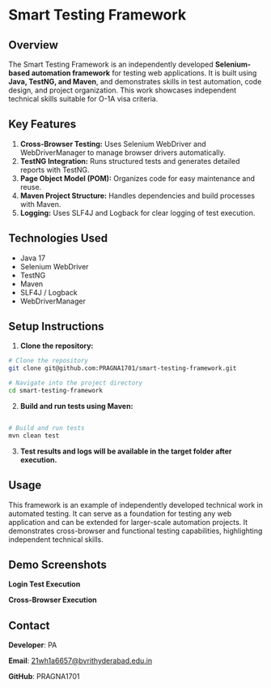 # Smart Testing Framework

## Overview

The Smart Testing Framework is an independently developed **Selenium-based automation framework** for testing web applications. It is built using **Java, TestNG, and Maven**, and demonstrates skills in test automation, code design, and project organization. This work showcases independent technical skills suitable for O-1A visa criteria.

## Key Features

1. **Cross-Browser Testing:** Uses Selenium WebDriver and WebDriverManager to manage browser drivers automatically.  
2. **TestNG Integration:** Runs structured tests and generates detailed reports with TestNG.  
3. **Page Object Model (POM):** Organizes code for easy maintenance and reuse.  
4. **Maven Project Structure:** Handles dependencies and build processes with Maven.  
5. **Logging:** Uses SLF4J and Logback for clear logging of test execution.  

## Technologies Used

- Java 17  
- Selenium WebDriver  
- TestNG  
- Maven  
- SLF4J / Logback  
- WebDriverManager  

## Setup Instructions

1. **Clone the repository:**

```bash
# Clone the repository
git clone git@github.com:PRAGNA1701/smart-testing-framework.git

# Navigate into the project directory
cd smart-testing-framework

```

2. **Build and run tests using Maven:**

```bash

# Build and run tests
mvn clean test

```
3. **Test results and logs will be available in the target folder after execution.**

## Usage

This framework is an example of independently developed technical work in automated testing. It can serve as a foundation for testing any web application and can be extended for larger-scale automation projects. It demonstrates cross-browser and functional testing capabilities, highlighting independent technical skills.

## Demo Screenshots
**Login Test Execution**

**Cross-Browser Execution**

## Contact

**Developer**: PA

**Email**: 21wh1a6657@bvrithyderabad.edu.in

**GitHub**: PRAGNA1701

 

